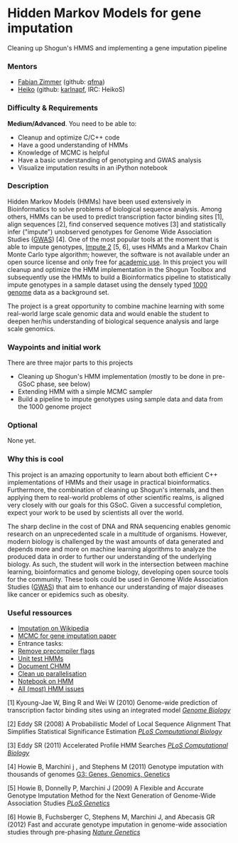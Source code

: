 # Hidden Markov Models for gene imputation
Cleaning up Shogun's HMMS and implementing a gene imputation pipeline

### Mentors
 * [Fabian Zimmer](http://qfma.de/) (github: [qfma](https://github.com/qfma))
 * [Heiko](http://herrstrathmann.de/) (github: [karlnapf](https://github.com/karlnapf), IRC: HeikoS)

### Difficulty & Requirements
**Medium/Advanced**. You need to be able to:
 - Cleanup and optimize C/C++ code
 - Have a good understanding of HMMs
 - Knowledge of MCMC is helpful
 - Have a basic understanding of genotyping and GWAS analysis
 - Visualize imputation results in an iPython notebook

### Description

Hidden Markov Models (HMMs) have been used extensively in Bioinformatics to solve problems of biological sequence analysis. Among others, HMMs can be used to predict transcription factor binding sites [1], align sequences [2], find conserved sequence motives [3] and statistically infer ("impute") unobserved genotypes for Genome Wide Association Studies ([GWAS](http://en.wikipedia.org/wiki/Genome-wide_association_study)) [4]. One of the most popular tools at the moment that is able to impute genotypes, [Impute 2](https://mathgen.stats.ox.ac.uk/impute/impute_v2.html) [5, 6], uses HMMs and a Markov Chain Monte Carlo type algorithm; however, the software is not available under an open source license and only free for [academic use](http://www.stats.ox.ac.uk/~marchini/software/gwas/gwas.html#licence). In this project you will cleanup and optimize the HMM implementation in the Shogun Toolbox and subsequently use the HMMs to build a Bioinformatics pipeline to statistically impute genotypes in a sample dataset using the densely typed [1000 genome](http://www.1000genomes.org/) data as a background set.

The project is a great opportunity to combine machine learning with some real-world large scale genomic data and would enable the student to deepen her/his understanding of biological sequence analysis and large scale genomics.


### Waypoints and initial work
There are  three major parts to this projects
 - Cleaning up Shogun's HMM implementation (mostly to be done in pre-GSoC phase, see below)
 - Extending HMM with a simple MCMC sampler
 - Build a pipeline to impute genotypes using sample data and data from the 1000 genome project

### Optional
 None yet.

### Why this is cool
This project is an amazing opportunity to learn about both efficient C++ implementations of HMMs and their usage in practical bioinformatics. Furthermore, the combination of cleaning up Shogun's internals, and then applying them to real-world problems of other scientific realms, is aligned very closely with our goals for this GSoC. Given a successful completion, expect your work to be used by scientists all over the world.

The sharp decline in the cost of DNA and RNA sequencing enables genomic research on an unprecedented scale in a multitude of organisms. However, modern biology is challenged by the wast amounts of data generated and depends more and more on machine learning algorithms to analyze the produced data in order to further our understanding of the underlying biology. As such, the student will work in the intersection between machine learning, bioinformatics and genome biology, developing open source tools for the community. These tools could be used in Genome Wide Association Studies ([GWAS](http://en.wikipedia.org/wiki/Genome-wide_association_study)) that aim to enhance our understanding of major diseases like cancer or epidemics such as obesity.

### Useful ressources
 * [Imputation on Wikipedia](http://en.wikipedia.org/wiki/Imputation_(genetics))
 * [MCMC for gene imputation paper](http://journals.plos.org/plosgenetics/article?id=10.1371/journal.pgen.1000529)
 * Entrance tasks:
  * [Remove precompiler flags](https://github.com/shogun-toolbox/shogun/issues/2712)
  * [Unit test HMMs](https://github.com/shogun-toolbox/shogun/issues/2713)
  * [Document CHMM](https://github.com/shogun-toolbox/shogun/issues/2714)
  * [Clean up parallelisation](https://github.com/shogun-toolbox/shogun/issues/2715)
  * [Notebook on HMM](https://github.com/shogun-toolbox/shogun/issues/2716)
  * [All (most) HMM issues](https://github.com/shogun-toolbox/shogun/issues?q=is%3Aissue+is%3Aopen+hmm)

[1] Kyoung-Jae W, Bing R and Wei W (2010) Genome-wide prediction of transcription factor binding sites using an integrated model [*Genome Biology*](http://genomebiology.com/2010/11/1/R7)

[2] Eddy SR (2008) A Probabilistic Model of Local Sequence Alignment That Simplifies Statistical Significance Estimation [*PLoS Computational Biology*](http://journals.plos.org/ploscompbiol/article?id=10.1371/journal.pcbi.1000069#pcbi-1000069-g005)

[3] Eddy SR (2011) Accelerated Profile HMM Searches [*PLoS Computational Biology*](http://journals.plos.org/ploscompbiol/article?id=10.1371/journal.pcbi.1002195)

[4]   Howie B,  Marchini j , and Stephens M (2011) Genotype imputation with thousands of genomes [G3: Genes, Genomics, Genetics](http://www.g3journal.org/content/1/6/457.full)

[5] Howie B, Donnelly P, Marchini J (2009) A Flexible and Accurate Genotype Imputation Method for the Next Generation of Genome-Wide Association Studies [*PLoS Genetics*](http://journals.plos.org/plosgenetics/article?id=10.1371/journal.pgen.1000529#pgen.1000529-Marchini1)

[6] Howie B, Fuchsberger C, Stephens M, Marchini J, and Abecasis GR (2012) Fast and accurate genotype imputation in genome-wide association studies through pre-phasing [*Nature Genetics*](http://www.nature.com/ng/journal/v44/n8/abs/ng.2354.html)